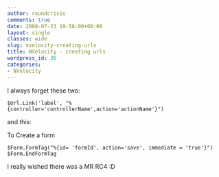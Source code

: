 ```yaml
---
author: roundcrisis
comments: true
date: 2008-07-23 19:58:00+00:00
layout: single
classes: wide
slug: nvelocity-creating-urls
title: NVelocity - creating urls
wordpress_id: 36
categories:
- NVelocity
---
```


I always forget these two:  
```  
$Url.Link('label', "%{controller='controllerName',action='actionName'}")  
```  
and this:  
  
To Create a form  
  
```  
$Form.FormTag("%{id= 'formId', action='save', immediate = 'true'}")  
$Form.EndFormTag  
```
  
I really wished there was a MR RC4 :D
